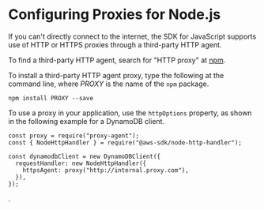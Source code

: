 # Configuring Proxies for Node\.js<a name="node-configuring-proxies"></a>

If you can't directly connect to the internet, the SDK for JavaScript supports use of HTTP or HTTPS proxies through a third\-party HTTP agent\.

To find a third\-party HTTP agent, search for "HTTP proxy" at [npm](https://www.npmjs.com/)\.

To install a third\-party HTTP agent proxy, type the following at the command line, where *PROXY* is the name of the `npm` package\. 

```
npm install PROXY --save
```

To use a proxy in your application, use the `httpOptions` property, as shown in the following example for a DynamoDB client\. 

```
const proxy = require("proxy-agent");
const { NodeHttpHandler } = require("@aws-sdk/node-http-handler");

const dynamodbClient = new DynamoDBClient({
  requestHandler: new NodeHttpHandler({
    httpsAgent: proxy("http://internal.proxy.com"),
  }),
});
```

\.
